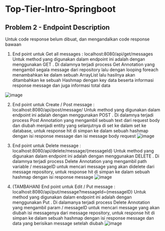 # Top-Tier-Intro-Springboot

## Problem 2 - Endpoint Description
Untuk code response belum dibuat, dan mengandalkan code response bawaan

1. End point untuk Get all messages : localhost:8080/api/get/messages
 Untuk method yang digunakan dalam endpoint ini adalah dengan menggunakan GET . Di dalamnya terjadi process Get Annotation yang mengambil segala message dari repository lalu dengan looping foreach menambahkan ke dalam sebuah ArrayList lalu hasilnya akan ditambahkan ke sebuah Hashmap dengan key data beserta informasi response message dan juga informasi total data
 
 ![image](https://user-images.githubusercontent.com/97284723/186650888-c97e4e77-c4f9-4e0f-b14e-3c58b80ef18f.png)

 
 2. End point untuk Create / Post message : localhost:8080/api/post/message/ 
 Untuk method yang digunakan dalam endpoint ini adalah dengan menggunakan POST . Di dalamnya terjadi process Post Annotation yang mengambil sebuah text dari request body dan diubah menjadi entity yang selanjutnya di set ke dalam set ke database, untuk response hit di simpan ke dalam sebuah hashmap dengan isi response message dan isi message body request
 ![image](https://user-images.githubusercontent.com/97284723/186650960-9337597f-47e2-4478-bb87-1c9cd636bc5d.png)

 
 3. End point untuk Delete message : localhost:8080/api/delete/message/{messageId}
 Untuk method yang digunakan dalam endpoint ini adalah dengan menggunakan DELETE . Di dalamnya terjadi process Delete Annotation yang mengambil path variable / messageID untuk mencari message yang akan didelete dari message repository, untuk response hit di simpan ke dalam sebuah hashmap dengan isi response message
 ![image](https://user-images.githubusercontent.com/97284723/186651041-f43c4eb1-f81b-4957-932e-0ae9ec370c1c.png)

 
 4. (TAMBAHAN) End point untuk Edit / Put message : localhost:8080/api/put/message?messageId={messageID}
 Untuk method yang digunakan dalam endpoint ini adalah dengan menggunakan Put . Di dalamanya terjadi process Delete Annotation yang mengambil param / messageID untuk mencari message yang akan diubah isi messagenya dari message repository, untuk response hit di simpan ke dalam sebuah hashmap dengan isi response message dan data yang berisikan message setelah diubah
 ![image](https://user-images.githubusercontent.com/97284723/186651105-3c679bf0-db8e-4007-bb59-2e253e9e3de0.png)

 
